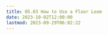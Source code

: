 ```yaml
---
title: 05.03 How to Use a Floor Loom
date: 2023-10-02T12:00:00
lastmod: 2023-09-29T06:02:22
---
```

